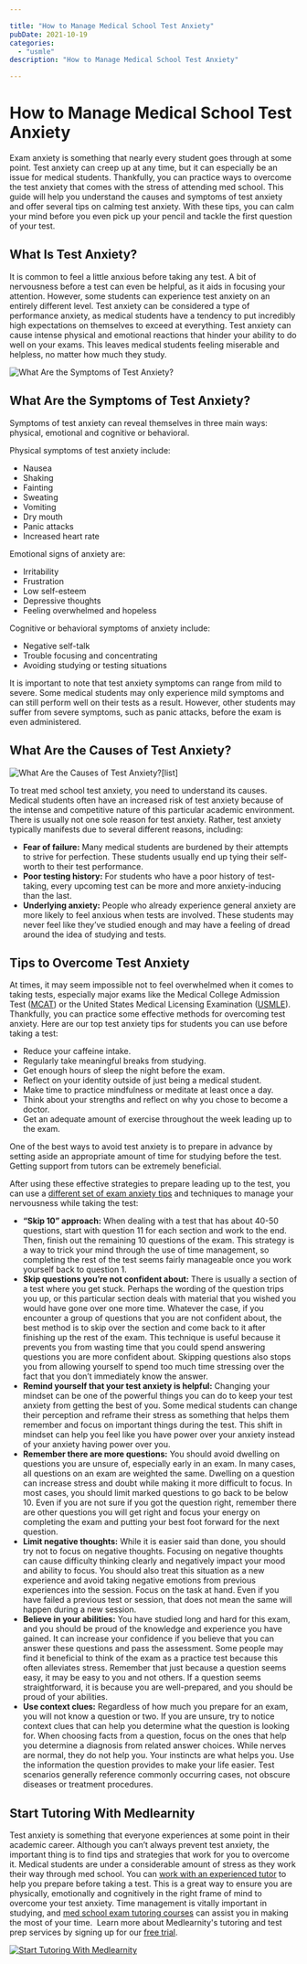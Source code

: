 ```yaml
---

title: "How to Manage Medical School Test Anxiety"
pubDate: 2021-10-19
categories: 
  - "usmle"
description: "How to Manage Medical School Test Anxiety"

---
```



# How to Manage Medical School Test Anxiety

Exam anxiety is something that nearly every student goes through at some point. Test anxiety can creep up at any time, but it can especially be an issue for medical students. Thankfully, you can practice ways to overcome the test anxiety that comes with the stress of attending med school. This guide will help you understand the causes and symptoms of test anxiety and offer several tips on calming test anxiety. With these tips, you can calm your mind before you even pick up your pencil and tackle the first question of your test.

## What Is Test Anxiety?

It is common to feel a little anxious before taking any test. A bit of nervousness before a test can even be helpful, as it aids in focusing your attention. However, some students can experience test anxiety on an entirely different level. Test anxiety can be considered a type of performance anxiety, as medical students have a tendency to put incredibly high expectations on themselves to exceed at everything. Test anxiety can cause intense physical and emotional reactions that hinder your ability to do well on your exams. This leaves medical students feeling miserable and helpless, no matter how much they study.

![What Are the Symptoms of Test Anxiety?](https://www.medlearnity.com//images/wp/2021/10/01-Test-aniety-can-cause-intense-physical-and-emotional-reactions.png)

## What Are the Symptoms of Test Anxiety?

Symptoms of test anxiety can reveal themselves in three main ways: physical, emotional and cognitive or behavioral.

Physical symptoms of test anxiety include:

- Nausea
- Shaking
- Fainting
- Sweating
- Vomiting
- Dry mouth
- Panic attacks
- Increased heart rate

Emotional signs of anxiety are:

- Irritability
- Frustration
- Low self-esteem
- Depressive thoughts
- Feeling overwhelmed and hopeless

Cognitive or behavioral symptoms of anxiety include:

- Negative self-talk
- Trouble focusing and concentrating
- Avoiding studying or testing situations

It is important to note that test anxiety symptoms can range from mild to severe. Some medical students may only experience mild symptoms and can still perform well on their tests as a result. However, other students may suffer from severe symptoms, such as panic attacks, before the exam is even administered.

## What Are the Causes of Test Anxiety?

![What Are the Causes of Test Anxiety?[list]](https://www.medlearnity.com//images/wp/2021/10/02-What-Are-the-Causes-of-Test-Anxiety.png)

To treat med school test anxiety, you need to understand its causes. Medical students often have an increased risk of test anxiety because of the intense and competitive nature of this particular academic environment. There is usually not one sole reason for test anxiety. Rather, test anxiety typically manifests due to several different reasons, including:

- **Fear of failure:** Many medical students are burdened by their attempts to strive for perfection. These students usually end up tying their self-worth to their test performance.
- **Poor testing history:** For students who have a poor history of test-taking, every upcoming test can be more and more anxiety-inducing than the last.
- **Underlying anxiety:** People who already experience general anxiety are more likely to feel anxious when tests are involved. These students may never feel like they’ve studied enough and may have a feeling of dread around the idea of studying and tests.

## Tips to Overcome Test Anxiety

At times, it may seem impossible not to feel overwhelmed when it comes to taking tests, especially major exams like the Medical College Admission Test ([MCAT](https://www.medlearnity.com/mcat/)) or the United States Medical Licensing Examination ([USMLE](https://www.medlearnity.com/usmle/)). Thankfully, you can practice some effective methods for overcoming test anxiety. Here are our top test anxiety tips for students you can use before taking a test:

- Reduce your caffeine intake.
- Regularly take meaningful breaks from studying.
- Get enough hours of sleep the night before the exam.
- Reflect on your identity outside of just being a medical student.
- Make time to practice mindfulness or meditate at least once a day.
- Think about your strengths and reflect on why you chose to become a doctor.
- Get an adequate amount of exercise throughout the week leading up to the exam.

One of the best ways to avoid test anxiety is to prepare in advance by setting aside an appropriate amount of time for studying before the test. Getting support from tutors can be extremely beneficial.

After using these effective strategies to prepare leading up to the test, you can use a [different set of exam anxiety tips](https://www.princetonreview.com/college-advice/test-anxiety) and techniques to manage your nervousness while taking the test:

- **“Skip 10” approach:** When dealing with a test that has about 40-50 questions, start with question 11 for each section and work to the end. Then, finish out the remaining 10 questions of the exam. This strategy is a way to trick your mind through the use of time management, so completing the rest of the test seems fairly manageable once you work yourself back to question 1.
- **Skip questions you’re not confident about:** There is usually a section of a test where you get stuck. Perhaps the wording of the question trips you up, or this particular section deals with material that you wished you would have gone over one more time. Whatever the case, if you encounter a group of questions that you are not confident about, the best method is to skip over the section and come back to it after finishing up the rest of the exam. This technique is useful because it prevents you from wasting time that you could spend answering questions you are more confident about. Skipping questions also stops you from allowing yourself to spend too much time stressing over the fact that you don’t immediately know the answer.
- **Remind yourself that your test anxiety is helpful:** Changing your mindset can be one of the powerful things you can do to keep your test anxiety from getting the best of you. Some medical students can change their perception and reframe their stress as something that helps them remember and focus on important things during the test. This shift in mindset can help you feel like you have power over your anxiety instead of your anxiety having power over you.
- **Remember there are more questions:** You should avoid dwelling on questions you are unsure of, especially early in an exam. In many cases, all questions on an exam are weighted the same. Dwelling on a question can increase stress and doubt while making it more difficult to focus. In most cases, you should limit marked questions to go back to be below 10. Even if you are not sure if you got the question right, remember there are other questions you will get right and focus your energy on completing the exam and putting your best foot forward for the next question.
- **Limit negative thoughts:** While it is easier said than done, you should try not to focus on negative thoughts. Focusing on negative thoughts can cause difficulty thinking clearly and negatively impact your mood and ability to focus. You should also treat this situation as a new experience and avoid taking negative emotions from previous experiences into the session. Focus on the task at hand. Even if you have failed a previous test or session, that does not mean the same will happen during a new session.
- **Believe in your abilities:** You have studied long and hard for this exam, and you should be proud of the knowledge and experience you have gained. It can increase your confidence if you believe that you can answer these questions and pass the assessment. Some people may find it beneficial to think of the exam as a practice test because this often alleviates stress. Remember that just because a question seems easy, it may be easy to you and not others. If a question seems straightforward, it is because you are well-prepared, and you should be proud of your abilities.
- **Use context clues:** Regardless of how much you prepare for an exam, you will not know a question or two. If you are unsure, try to notice context clues that can help you determine what the question is looking for. When choosing facts from a question, focus on the ones that help you determine a diagnosis from related answer choices. While nerves are normal, they do not help you. Your instincts are what helps you. Use the information the question provides to make your life easier. Test scenarios generally reference commonly occurring cases, not obscure diseases or treatment procedures.

## Start Tutoring With Medlearnity

Test anxiety is something that everyone experiences at some point in their academic career. Although you can’t always prevent test anxiety, the important thing is to find tips and strategies that work for you to overcome it. Medical students are under a considerable amount of stress as they work their way through med school. You can [work with an experienced tutor](https://www.medlearnity.com/our-tutors/) to help you prepare before taking a test. This is a great way to ensure you are physically, emotionally and cognitively in the right frame of mind to overcome your test anxiety. Time management is vitally important in studying, and [med school exam tutoring courses](https://www.medlearnity.com/tutoring/) can assist you in making the most of your time.  Learn more about Medlearnity's tutoring and test prep services by signing up for our [free trial](https://www.medlearnity.com/start-here/).

[![Start Tutoring With Medlearnity](https://www.medlearnity.com//images/wp/2021/10/03-Start-Tutoring-With-Medlearnity.png)](https://www.medlearnity.com/start-here/)
